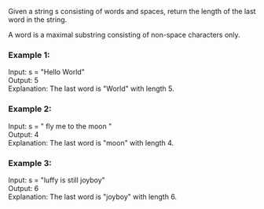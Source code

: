 Given a string s consisting of words and spaces, return the length of the last word in the string.

A word is a maximal substring consisting of non-space characters only.

 

<h3>Example 1:</h3>

Input: s = "Hello World"<br>
Output: 5<br>
Explanation: The last word is "World" with length 5.<br>
<h3>Example 2:</h3>

Input: s = "   fly me   to   the moon  "<br>
Output: 4<br>
Explanation: The last word is "moon" with length 4.<br>
<h3>Example 3:</h3>

Input: s = "luffy is still joyboy"<br>
Output: 6<br>
Explanation: The last word is "joyboy" with length 6.
